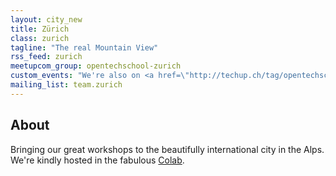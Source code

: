 ```yaml
---
layout: city_new
title: Zürich
class: zurich
tagline: "The real Mountain View"
rss_feed: zurich
meetupcom_group: opentechschool-zurich
custom_events: "We're also on <a href=\"http://techup.ch/tag/opentechschool\">Techup</a>."
mailing_list: team.zurich
---
```


## About

Bringing our great workshops to the beautifully international city in the Alps.  We're kindly hosted in the fabulous [Colab](http://colab-zurich.ch/).
